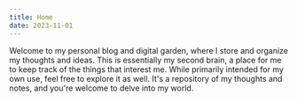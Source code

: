 ```yaml
---
title: Home
date: 2023-11-01
---
```

Welcome to my personal blog and digital garden, where I store and organize my thoughts and ideas. This is essentially my second brain, a place for me to keep track of the things that interest me. While primarily intended for my own use, feel free to explore it as well. It's a repository of my thoughts and notes, and you're welcome to delve into my world.

